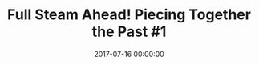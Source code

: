 ---
_schema: default
title: 'Full Steam Ahead! Piecing Together the Past #1'
link: https://www.geocaching.com/geocache/GC73CVF_full-steam-ahead-piecing-together-the-past-1
owner: STEARanger
date: 2017-07-16 00:00:00
log_type: Found it
display_coords: N 41° 24.499' W 075° 40.428'
latitude: '41.408317'
longitude: '-75.673800'
first_stage: false
bogus: false
zhanna_log:  >-
  Hi STEARanger!


  I found this geocache while on a Sunday walk around the city, just before finding the one close by at the trolley museum. As I approached the coordinates I could see the cache container lying out in the open. It was pretty clear where it was supposed to be hidden, so after signing in and taking a puzzle piece, I replaced it and concealed it as well as I could. Everything is in good condition. Thanks for another fun hunt!


  Zhanna
post_id: 10816
---
